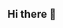 ## Hi there 👋

<!--
**S-Vuong-codes/S-Vuong-codes** is a ✨ _special_ ✨ repository because its `README.md` (this file) appears on your GitHub profile.

Here are some ideas to get you started:

- 😄 Pronouns: She/her
- 🔭 I’m currently working on spatial localisation of pluripotent cells as determinants of cell fate
- 🌱 I’m looking to gain more experience in contributing to bioinformatics and computational biology workflows 
- 💬 Ask me about my PhD project, stem-cell physiology and bioinformatics
- 📫 How to reach me: sally_vuong@outlook.com | Twitter: @Sally_Vuong | LinkedIn: https://www.linkedin.com/in/sally-vuong/
-->
